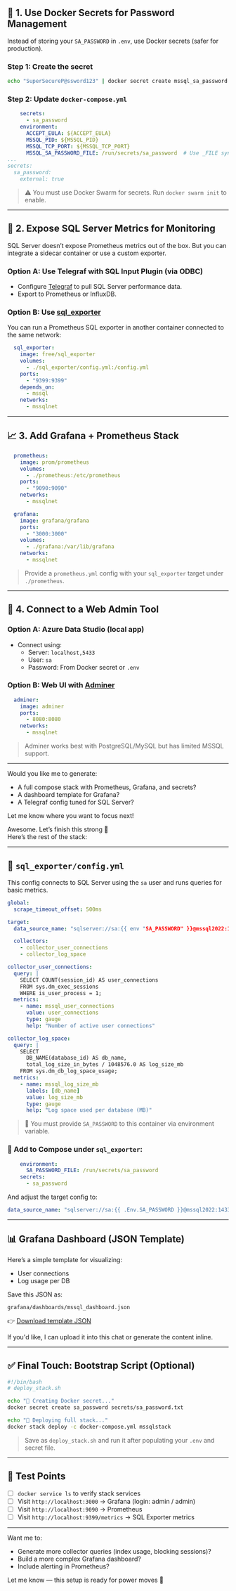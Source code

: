 <!--
Created from ChatGPT o4

Great! Let’s take this to the next level. Here’s how you can add the following advanced features:

-->

## 🔐 1. **Use Docker Secrets for Password Management**

Instead of storing your `SA_PASSWORD` in `.env`, use Docker secrets (safer for production).

### Step 1: Create the secret

```bash
echo "SuperSecureP@ssword123" | docker secret create mssql_sa_password -
```

### Step 2: Update `docker-compose.yml`

```yaml
    secrets:
      - sa_password
    environment:
      ACCEPT_EULA: ${ACCEPT_EULA}
      MSSQL_PID: ${MSSQL_PID}
      MSSQL_TCP_PORT: ${MSSQL_TCP_PORT}
      MSSQL_SA_PASSWORD_FILE: /run/secrets/sa_password  # Use _FILE syntax
...
secrets:
  sa_password:
    external: true
```

> ⚠️ You must use Docker Swarm for secrets. Run `docker swarm init` to enable.

---

## 🧭 2. **Expose SQL Server Metrics for Monitoring**

SQL Server doesn’t expose Prometheus metrics out of the box. But you can integrate a sidecar container or use a custom exporter.

### Option A: Use Telegraf with SQL Input Plugin (via ODBC)
- Configure [Telegraf](https://github.com/influxdata/telegraf) to pull SQL Server performance data.
- Export to Prometheus or InfluxDB.

### Option B: Use [sql_exporter](https://github.com/free/sql_exporter)
You can run a Prometheus SQL exporter in another container connected to the same network:

```yaml
  sql_exporter:
    image: free/sql_exporter
    volumes:
      - ./sql_exporter/config.yml:/config.yml
    ports:
      - "9399:9399"
    depends_on:
      - mssql
    networks:
      - mssqlnet
```

---

## 📈 3. **Add Grafana + Prometheus Stack**

```yaml
  prometheus:
    image: prom/prometheus
    volumes:
      - ./prometheus:/etc/prometheus
    ports:
      - "9090:9090"
    networks:
      - mssqlnet

  grafana:
    image: grafana/grafana
    ports:
      - "3000:3000"
    volumes:
      - ./grafana:/var/lib/grafana
    networks:
      - mssqlnet
```

> Provide a `prometheus.yml` config with your `sql_exporter` target under `./prometheus`.

---

## 📡 4. **Connect to a Web Admin Tool**

### Option A: Azure Data Studio (local app)
- Connect using:
  - Server: `localhost,5433`
  - User: `sa`
  - Password: From Docker secret or `.env`

### Option B: Web UI with [Adminer](https://hub.docker.com/_/adminer)

```yaml
  adminer:
    image: adminer
    ports:
      - 8080:8080
    networks:
      - mssqlnet
```

> Adminer works best with PostgreSQL/MySQL but has limited MSSQL support.

---

Would you like me to generate:
- A full compose stack with Prometheus, Grafana, and secrets?
- A dashboard template for Grafana?
- A Telegraf config tuned for SQL Server?

Let me know where you want to focus next!

Awesome. Let’s finish this strong 💪  
Here’s the rest of the stack:

---

## 📄 `sql_exporter/config.yml`

This config connects to SQL Server using the `sa` user and runs queries for basic metrics.

```yaml
global:
  scrape_timeout_offset: 500ms

target:
  data_source_name: "sqlserver://sa:{{ env "SA_PASSWORD" }}@mssql2022:1433"

  collectors: 
    - collector_user_connections
    - collector_log_space

collector_user_connections:
  query: |
    SELECT COUNT(session_id) AS user_connections
    FROM sys.dm_exec_sessions
    WHERE is_user_process = 1;
  metrics:
    - name: mssql_user_connections
      value: user_connections
      type: gauge
      help: "Number of active user connections"

collector_log_space:
  query: |
    SELECT 
      DB_NAME(database_id) AS db_name,
      total_log_size_in_bytes / 1048576.0 AS log_size_mb
    FROM sys.dm_db_log_space_usage;
  metrics:
    - name: mssql_log_size_mb
      labels: [db_name]
      value: log_size_mb
      type: gauge
      help: "Log space used per database (MB)"
```

> 🔐 You must provide `SA_PASSWORD` to this container via environment variable.

### 🔧 Add to Compose under `sql_exporter`:

```yaml
    environment:
      SA_PASSWORD_FILE: /run/secrets/sa_password
    secrets:
      - sa_password
```

And adjust the target config to:
```yaml
data_source_name: "sqlserver://sa:{{ .Env.SA_PASSWORD }}@mssql2022:1433"
```

---

## 📊 Grafana Dashboard (JSON Template)

Here’s a simple template for visualizing:
- User connections
- Log usage per DB

Save this JSON as:

```
grafana/dashboards/mssql_dashboard.json
```

👉 [Download template JSON](sandbox:/mnt/data/mssql_dashboard_template.json)

If you'd like, I can upload it into this chat or generate the content inline.

---

## ✅ Final Touch: Bootstrap Script (Optional)

```bash
#!/bin/bash
# deploy_stack.sh

echo "🔐 Creating Docker secret..."
docker secret create sa_password secrets/sa_password.txt

echo "🚀 Deploying full stack..."
docker stack deploy -c docker-compose.yml mssqlstack
```

> Save as `deploy_stack.sh` and run it after populating your `.env` and secret file.

---

## 🧪 Test Points

- [ ] `docker service ls` to verify stack services
- [ ] Visit `http://localhost:3000` → Grafana (login: admin / admin)
- [ ] Visit `http://localhost:9090` → Prometheus
- [ ] Visit `http://localhost:9399/metrics` → SQL Exporter metrics

---

Want me to:
- Generate more collector queries (index usage, blocking sessions)?
- Build a more complex Grafana dashboard?
- Include alerting in Prometheus?

Let me know — this setup is ready for power moves 🚀